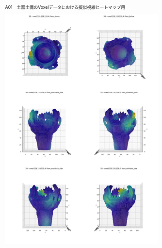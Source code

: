 A01　土器土偶のVoxelデータにおける擬似視線ヒートマップ用

![擬似視線ヒートマップ（6面）](./okinohara_003_128-128-128_dummy_heatmap_from_six_perspectives.png "擬似視線ヒートマップ（6面）")
